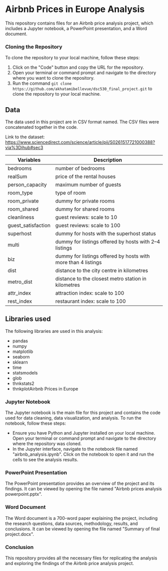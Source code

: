 # Airbnb Prices in Europe Analysis

This repository contains files for an Airbnb price analysis project, which includes a Jupyter notebook, a PowerPoint presentation, and a Word document.

### Cloning the Repository
To clone the repository to your local machine, follow these steps:

1. Click on the "Code" button and copy the URL for the repository.
2. Open your terminal or command prompt and navigate to the directory where you want to clone the repository.
3. Run the command ```git clone https://github.com/akhatamibellevue/dsc530_final_project.git``` to clone the repository to your local machine.

## Data
The data used in this project are in CSV format named. The CSV files were concatenated together in the code.

Link to the dataset: https://www.sciencedirect.com/science/article/pii/S0261517721000388?via%3Dihub#sec3

| Variables          | Description                                                    |
|--------------------|----------------------------------------------------------------|
| bedrooms           | 	number of bedrooms                                            |
| realSum            | 	price of the rental houses                                    |
| person_capacity    | 	maximum number of guests                                      |
| room_type          | 	type of room                                                  |
| room_private       | 	dummy for private rooms                                       |
| room_shared        | 	dummy for shared rooms                                        |
| cleanliness        | 	guest reviews: scale to 10                                    |
| guest_satisfaction | 	guest reviews: scale to 100                                   |
| superhost          | 	dummy for hosts with the superhost status                     |
| multi              | 	dummy for listings offered by hosts with 2–4 listings         |
| biz                | 	dummy for listings offered by hosts with more than 4 listings |
| dist               | 	distance to the city centre in kilometres                     |
| metro_dist         | 	distance to the closest metro station in kilometres           |
| attr_index         | 	attraction index: scale to 100                                |
| rest_index         | 	restaurant index: scale to 100                                |


## Libraries used
The following libraries are used in this analysis:

* pandas
* numpy
* matplotlib
* seaborn
* sklearn
* time
* statsmodels
* glob
* thnkstats2
* thnkplotAirbnb Prices in Europe

### Jupyter Notebook
The Jupyter notebook is the main file for this project and contains the code used for data cleaning, data visualization, and analysis. To run the notebook, follow these steps:

* Ensure you have Python and Jupyter installed on your local machine.
Open your terminal or command prompt and navigate to the directory where the repository was cloned.
* In the Jupyter interface, navigate to the notebook file named "airbnb_analysis.ipynb".
Click on the notebook to open it and run the cells to see the analysis results.

### PowerPoint Presentation
The PowerPoint presentation provides an overview of the project and its findings. It can be viewed by opening the file named "Airbnb prices analysis powerpoint.pptx".

### Word Document
The Word document is a 700-word paper explaining the project, including the research questions, data sources, methodology, results, and conclusions. It can be viewed by opening the file named "Summary of final project.docx".

### Conclusion
This repository provides all the necessary files for replicating the analysis and exploring the findings of the Airbnb price analysis project.